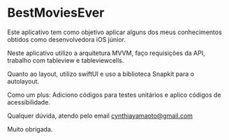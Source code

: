 # BestMoviesEver


Este aplicativo tem como objetivo aplicar alguns dos meus conhecimentos obtidos como desenvolvedora iOS júnior.


Neste aplicativo utilizo a arquitetura MVVM, faço requisições da API, trabalho com tableview e tableviewcells. 

Quanto ao layout, utilizo swiftUI e uso a biblioteca Snapkit para o autolayout.

Como um plus: 
Adiciono códigos para testes unitários e aplico códigos de acessibilidade.

Qualquer dúvida, atendo pelo email cynthiayamaoto@gmail.com

Muito obrigada.
